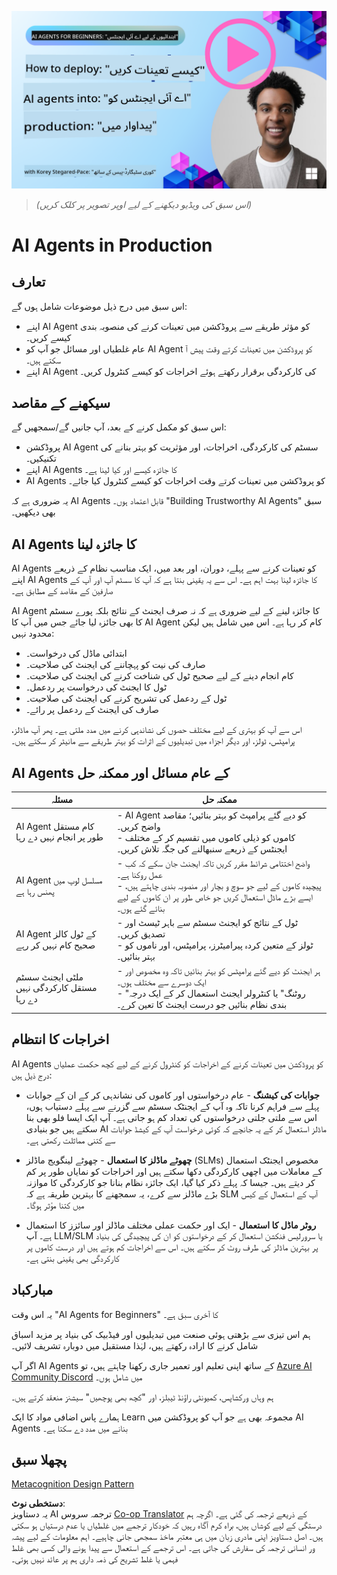 <!--
CO_OP_TRANSLATOR_METADATA:
{
  "original_hash": "1ad5de6a6388d02c145a92dd04358bab",
  "translation_date": "2025-07-12T13:35:26+00:00",
  "source_file": "10-ai-agents-production/README.md",
  "language_code": "ur"
}
-->
[![AI Agents In Production](../../../translated_images/lesson-10-thumbnail.2b79a30773db093e0b4fb47aaa618069e0afb4745fad4836526cf51df87f9ac9.ur.png)](https://youtu.be/l4TP6IyJxmQ?si=IvCW3cbw0NJ2mUMV)

> _(اس سبق کی ویڈیو دیکھنے کے لیے اوپر تصویر پر کلک کریں)_
# AI Agents in Production

## تعارف

اس سبق میں درج ذیل موضوعات شامل ہوں گے:

- اپنے AI Agent کو مؤثر طریقے سے پروڈکشن میں تعینات کرنے کی منصوبہ بندی کیسے کریں۔
- عام غلطیاں اور مسائل جو آپ کو AI Agent کو پروڈکشن میں تعینات کرتے وقت پیش آ سکتے ہیں۔
- اپنے AI Agent کی کارکردگی برقرار رکھتے ہوئے اخراجات کو کیسے کنٹرول کریں۔

## سیکھنے کے مقاصد

اس سبق کو مکمل کرنے کے بعد، آپ جانیں گے/سمجھیں گے:

- پروڈکشن AI Agent سسٹم کی کارکردگی، اخراجات، اور مؤثریت کو بہتر بنانے کی تکنیکیں۔
- اپنے AI Agents کا جائزہ کیسے اور کیا لینا ہے۔
- AI Agents کو پروڈکشن میں تعینات کرتے وقت اخراجات کو کیسے کنٹرول کیا جائے۔

یہ ضروری ہے کہ AI Agents قابل اعتماد ہوں۔ "Building Trustworthy AI Agents" سبق بھی دیکھیں۔

## AI Agents کا جائزہ لینا

AI Agents کو تعینات کرنے سے پہلے، دوران، اور بعد میں، ایک مناسب نظام کے ذریعے اپنے AI Agents کا جائزہ لینا بہت اہم ہے۔ اس سے یہ یقینی بنتا ہے کہ آپ کا سسٹم آپ اور آپ کے صارفین کے مقاصد کے مطابق ہے۔

AI Agent کا جائزہ لینے کے لیے ضروری ہے کہ نہ صرف ایجنٹ کے نتائج بلکہ پورے سسٹم کا بھی جائزہ لیا جائے جس میں آپ کا AI Agent کام کر رہا ہے۔ اس میں شامل ہیں لیکن محدود نہیں:

- ابتدائی ماڈل کی درخواست۔
- صارف کی نیت کو پہچاننے کی ایجنٹ کی صلاحیت۔
- کام انجام دینے کے لیے صحیح ٹول کی شناخت کرنے کی ایجنٹ کی صلاحیت۔
- ٹول کا ایجنٹ کی درخواست پر ردعمل۔
- ٹول کے ردعمل کی تشریح کرنے کی ایجنٹ کی صلاحیت۔
- صارف کی ایجنٹ کے ردعمل پر رائے۔

اس سے آپ کو بہتری کے لیے مختلف حصوں کی نشاندہی کرنے میں مدد ملتی ہے۔ پھر آپ ماڈلز، پرامپٹس، ٹولز، اور دیگر اجزاء میں تبدیلیوں کے اثرات کو بہتر طریقے سے مانیٹر کر سکتے ہیں۔

## AI Agents کے عام مسائل اور ممکنہ حل

| **مسئلہ**                                      | **ممکنہ حل**                                                                                                                                                                                                             |
| ---------------------------------------------- | -------------------------------------------------------------------------------------------------------------------------------------------------------------------------------------------------------------------------- |
| AI Agent کام مستقل طور پر انجام نہیں دے رہا | - AI Agent کو دیے گئے پرامپٹ کو بہتر بنائیں؛ مقاصد واضح کریں۔<br>- کاموں کو ذیلی کاموں میں تقسیم کر کے مختلف ایجنٹس کے ذریعے سنبھالنے کی جگہ تلاش کریں۔                                                                |
| AI Agent مسلسل لوپ میں پھنس رہا ہے            | - واضح اختتامی شرائط مقرر کریں تاکہ ایجنٹ جان سکے کہ کب عمل روکنا ہے۔<br>- پیچیدہ کاموں کے لیے جو سوچ و بچار اور منصوبہ بندی چاہتے ہیں، ایسے بڑے ماڈل استعمال کریں جو خاص طور پر ان کاموں کے لیے بنائے گئے ہوں۔          |
| AI Agent کے ٹول کالز صحیح کام نہیں کر رہے     | - ٹول کے نتائج کو ایجنٹ سسٹم سے باہر ٹیسٹ اور تصدیق کریں۔<br>- ٹولز کے متعین کردہ پیرامیٹرز، پرامپٹس، اور ناموں کو بہتر بنائیں۔                                                                                          |
| ملٹی ایجنٹ سسٹم مستقل کارکردگی نہیں دے رہا  | - ہر ایجنٹ کو دیے گئے پرامپٹس کو بہتر بنائیں تاکہ وہ مخصوص اور ایک دوسرے سے مختلف ہوں۔<br>- "روٹنگ" یا کنٹرولر ایجنٹ استعمال کر کے ایک درجہ بندی نظام بنائیں جو درست ایجنٹ کا تعین کرے۔                                  |

## اخراجات کا انتظام

AI Agents کو پروڈکشن میں تعینات کرنے کے اخراجات کو کنٹرول کرنے کے لیے کچھ حکمت عملیاں درج ذیل ہیں:

- **جوابات کی کیشنگ** - عام درخواستوں اور کاموں کی نشاندہی کر کے ان کے جوابات پہلے سے فراہم کرنا تاکہ وہ آپ کے ایجنٹک سسٹم سے گزرنے سے پہلے دستیاب ہوں، اس سے ملتی جلتی درخواستوں کی تعداد کم ہو جاتی ہے۔ آپ ایک ایسا فلو بھی بنا سکتے ہیں جو بنیادی AI ماڈلز استعمال کر کے یہ جانچے کہ کوئی درخواست آپ کے کیشڈ جوابات سے کتنی مماثلت رکھتی ہے۔

- **چھوٹے ماڈلز کا استعمال** - چھوٹے لینگویج ماڈلز (SLMs) مخصوص ایجنٹک استعمال کے معاملات میں اچھی کارکردگی دکھا سکتے ہیں اور اخراجات کو نمایاں طور پر کم کر دیتے ہیں۔ جیسا کہ پہلے ذکر کیا گیا، ایک جائزہ نظام بنانا جو کارکردگی کا موازنہ بڑے ماڈلز سے کرے، یہ سمجھنے کا بہترین طریقہ ہے کہ SLM آپ کے استعمال کے کیس میں کتنا مؤثر ہوگا۔

- **روٹر ماڈل کا استعمال** - ایک اور حکمت عملی مختلف ماڈلز اور سائزز کا استعمال ہے۔ آپ LLM/SLM یا سرورلیس فنکشن استعمال کر کے درخواستوں کو ان کی پیچیدگی کی بنیاد پر بہترین ماڈلز کی طرف روٹ کر سکتے ہیں۔ اس سے اخراجات کم ہوتے ہیں اور درست کاموں پر کارکردگی بھی یقینی بنتی ہے۔

## مبارکباد

یہ اس وقت "AI Agents for Beginners" کا آخری سبق ہے۔

ہم اس تیزی سے بڑھتی ہوئی صنعت میں تبدیلیوں اور فیڈبیک کی بنیاد پر مزید اسباق شامل کرنے کا ارادہ رکھتے ہیں، لہٰذا مستقبل میں دوبارہ تشریف لائیں۔

اگر آپ AI Agents کے ساتھ اپنی تعلیم اور تعمیر جاری رکھنا چاہتے ہیں، تو <a href="https://discord.gg/kzRShWzttr" target="_blank">Azure AI Community Discord</a> میں شامل ہوں۔

ہم وہاں ورکشاپس، کمیونٹی راؤنڈ ٹیبلز، اور "کچھ بھی پوچھیں" سیشنز منعقد کرتے ہیں۔

ہمارے پاس اضافی مواد کا ایک Learn مجموعہ بھی ہے جو آپ کو پروڈکشن میں AI Agents بنانے میں مدد دے سکتا ہے۔

## پچھلا سبق

[Metacognition Design Pattern](../09-metacognition/README.md)

**دستخطی نوٹ**:  
یہ دستاویز AI ترجمہ سروس [Co-op Translator](https://github.com/Azure/co-op-translator) کے ذریعے ترجمہ کی گئی ہے۔ اگرچہ ہم درستگی کے لیے کوشاں ہیں، براہ کرم آگاہ رہیں کہ خودکار ترجمے میں غلطیاں یا عدم درستیاں ہو سکتی ہیں۔ اصل دستاویز اپنی مادری زبان میں ہی معتبر ماخذ سمجھی جانی چاہیے۔ اہم معلومات کے لیے پیشہ ور انسانی ترجمہ کی سفارش کی جاتی ہے۔ اس ترجمے کے استعمال سے پیدا ہونے والی کسی بھی غلط فہمی یا غلط تشریح کی ذمہ داری ہم پر عائد نہیں ہوتی۔